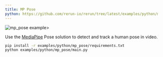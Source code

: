 ```yaml
---
title: MP Pose
python: https://github.com/rerun-io/rerun/tree/latest/examples/python/mp_pose/main.py
---
```


![mp_pose example>](https://static.rerun.io/2a4d22e4baeb07dd7b8149fb55bc9954b67825c9_mp_pose1.png)

Use the [MediaPipe](https://google.github.io/mediapipe/) Pose solution to detect and track a human pose in video.

```bash
pip install -r examples/python/mp_pose/requirements.txt
python examples/python/mp_pose/main.py
```
